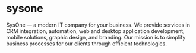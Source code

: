 # sysone
SysOne — a modern IT company for your business.
We provide services in CRM integration, automation, web and desktop application development, mobile solutions, graphic design, and branding.
Our mission is to simplify business processes for our clients through efficient technologies.
